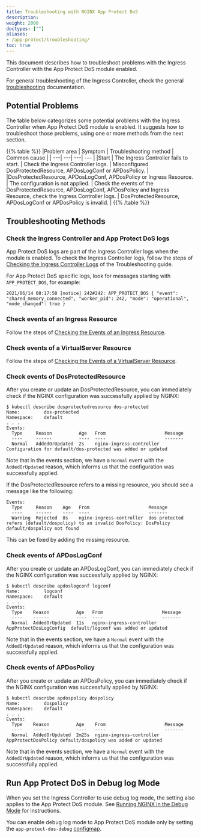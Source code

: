 ```yaml
---
title: Troubleshooting with NGINX App Protect DoS
description:
weight: 2000
doctypes: [""]
aliases:
- /app-protect/troubleshooting/
toc: true
---
```


This document describes how to troubleshoot problems with the Ingress Controller with the App Protect DoS module enabled.

For general troubleshooting of the Ingress Controller, check the general [troubleshooting](/nginx-ingress-controller/troubleshooting/) documentation.

## Potential Problems

The table below categorizes some potential problems with the Ingress Controller when App Protect DoS module is enabled. It suggests how to troubleshoot those problems, using one or more methods from the next section.

{{% table %}}
|Problem area | Symptom | Troubleshooting method | Common cause |
| ---| ---| ---| --- |
|Start | The Ingress Controller fails to start. | Check the Ingress Controller logs. | Misconfigured DosProtectedResource, APDosLogConf or APDosPolicy. |
|DosProtectedResource, APDosLogConf, APDosPolicy or Ingress Resource. | The configuration is not applied. | Check the events of the DosProtectedResource, APDosLogConf, APDosPolicy and Ingress Resource, check the Ingress Controller logs. | DosProtectedResource, APDosLogConf or APDosPolicy is invalid. |
{{% /table %}}

## Troubleshooting Methods

### Check the Ingress Controller and App Protect DoS logs

App Protect DoS logs are part of the Ingress Controller logs when the module is enabled. To check the Ingress Controller logs, follow the steps of [Checking the Ingress Controller Logs](/nginx-ingress-controller/troubleshooting/#checking-the-ingress-controller-logs) of the Troubleshooting guide.

For App Protect DoS specific logs, look for messages starting with `APP_PROTECT_DOS`, for example:
```
2021/06/14 08:17:50 [notice] 242#242: APP_PROTECT_DOS { "event": "shared_memory_connected", "worker_pid": 242, "mode": "operational", "mode_changed": true }
```

### Check events of an Ingress Resource

Follow the steps of [Checking the Events of an Ingress Resource](/troubleshooting/#checking-the-events-of-an-ingress-resource).

### Check events of a VirtualServer Resource

Follow the steps of [Checking the Events of a VirtualServer Resource](/troubleshooting/#checking-the-events-of-a-virtualeerver-and-virtualserverroute-resources).

### Check events of DosProtectedResource

After you create or update an DosProtectedResource, you can immediately check if the NGINX configuration was successfully applied by NGINX:
```
$ kubectl describe dosprotectedresource dos-protected
Name:         dos-protected
Namespace:    default
. . .
Events:
  Type     Reason          Age   From                      Message
  ----     ------          ----  ----                      -------
  Normal   AddedOrUpdated  2s    nginx-ingress-controller  Configuration for default/dos-protected was added or updated
```
Note that in the events section, we have a `Normal` event with the `AddedOrUpdated` reason, which informs us that the configuration was successfully applied.

If the DosProtectedResource refers to a missing resource, you should see a message like the following:
```
Events:
  Type     Reason    Age   From                      Message
  ----     ------    ----  ----                      -------
  Warning  Rejected  8s    nginx-ingress-controller  dos protected refers (default/dospolicy) to an invalid DosPolicy: DosPolicy default/dospolicy not found
```
This can be fixed by adding the missing resource.

### Check events of APDosLogConf

After you create or update an APDosLogConf, you can immediately check if the NGINX configuration was successfully applied by NGINX:
```
$ kubectl describe apdoslogconf logconf
Name:         logconf
Namespace:    default
. . .
Events:
  Type    Reason          Age   From                      Message
  ----    ------          ----  ----                      -------
  Normal  AddedOrUpdated  11s   nginx-ingress-controller  AppProtectDosLogConfig  default/logconf was added or updated
```
Note that in the events section, we have a `Normal` event with the `AddedOrUpdated` reason, which informs us that the configuration was successfully applied.

### Check events of APDosPolicy

After you create or update an APDosPolicy, you can immediately check if the NGINX configuration was successfully applied by NGINX:
```
$ kubectl describe apdospolicy dospolicy
Name:         dospolicy
Namespace:    default
. . .
Events:
  Type    Reason          Age    From                      Message
  ----    ------          ----   ----                      -------
  Normal  AddedOrUpdated  2m25s  nginx-ingress-controller  AppProtectDosPolicy default/dospolicy was added or updated
```
Note that in the events section, we have a `Normal` event with the `AddedOrUpdated` reason, which informs us that the configuration was successfully applied.

## Run App Protect DoS in Debug log Mode

When you set the Ingress Controller to use debug log mode, the setting also applies to the App Protect DoS module.  See  [Running NGINX in the Debug Mode](/nginx-ingress-controller/troubleshooting/#running-nginx-in-the-debug-mode) for instructions.

You can enable debug log mode to App Protect DoS module only by setting the `app-protect-dos-debug` [configmap](/nginx-ingress-controller/configuration/global-configuration/configmap-resource#modules).

